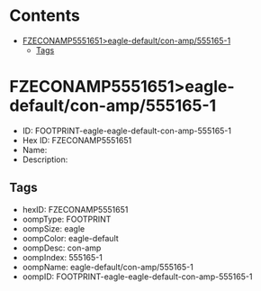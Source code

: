 



Contents
========

* [FZECONAMP5551651>eagle-default/con-amp/555165-1](#fzeconamp5551651eagle-defaultcon-amp555165-1)
	* [Tags](#tags)

# FZECONAMP5551651>eagle-default/con-amp/555165-1

- ID: FOOTPRINT-eagle-eagle-default-con-amp-555165-1
- Hex ID: FZECONAMP5551651
- Name: 
- Description: 

## Tags

- hexID: FZECONAMP5551651
- oompType: FOOTPRINT
- oompSize: eagle
- oompColor: eagle-default
- oompDesc: con-amp
- oompIndex: 555165-1
- oompName: eagle-default/con-amp/555165-1
- oompID: FOOTPRINT-eagle-eagle-default-con-amp-555165-1
